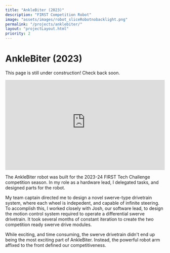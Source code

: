 ```yaml
---
title: "AnkleBiter (2023)"
description: "FIRST Competition Robot"
image: "assets/images/robot_sliceRobotnobacklight.png"
permalink: "/projects/anklebiter/"
layout: "projectLayout.html"
priority: 2
---
```


# AnkleBiter (2023)

This page is still under construction! Check back soon. 

<div style="position: relative; width: 100%; height: 0; padding-bottom: 56.25%;">
<iframe src="https://icloud11636.autodesk360.com/shares/public/SH35dfcQT936092f0e43955c17b2f02d9e36?mode=embed" frameborder="0" allowfullscreen loading="lazy" style="position: absolute; top: 0; left: 0; width: 100%; height: 100%;"></iframe>
</div>

The AnkleBiter robot was built for the 2023-24 FIRST Tech Challenge competition season. In my role as a hardware lead, I delegated tasks, and designed parts for the robot. 

My team captain directed me to design a novel swerve-type drivetrain system, where each wheel is indepedent, and capable of infinite steering. To accomplish this, I worked closely with Josh, our software lead, to design the motion control system required to operate a differential swerve drivetrain. It took several months of constant iteration to create the two competition ready swerve drive modules.

While exciting, and time consuming, the swerve drivetrain didn't end up being the most exciting part of AnkleBiter. Instead, the powerful robot arm affixed to the front defined our competitiveness.  